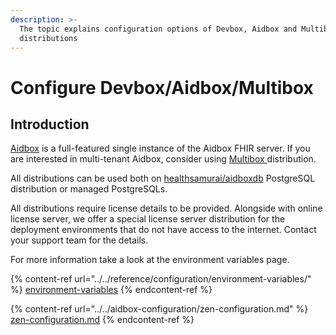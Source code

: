 ```yaml
---
description: >-
  The topic explains configuration options of Devbox, Aidbox and Multibox
  distributions
---
```


# Configure Devbox/Aidbox/Multibox

## Introduction

[Aidbox](https://hub.docker.com/r/healthsamurai/aidboxone) is a full-featured single instance of the Aidbox FHIR server. If you are interested in multi-tenant Aidbox, consider using [Multibox ](https://docs.aidbox.app/getting-started/installation/use-devbox-aidbox)distribution.

All distributions can be used both on [healthsamurai/aidboxdb](https://hub.docker.com/r/healthsamurai/aidboxdb) PostgreSQL distribution or managed PostgreSQLs.

All distributions require license details to be provided. Alongside with online license server, we offer a special license server distribution for the deployment environments that do not have access to the internet. Contact your support team for the details.

For more information take a look at the environment variables page.

{% content-ref url="../../reference/configuration/environment-variables/" %}
[environment-variables](../../reference/configuration/environment-variables/)
{% endcontent-ref %}

{% content-ref url="../../aidbox-configuration/zen-configuration.md" %}
[zen-configuration.md](../../aidbox-configuration/zen-configuration.md)
{% endcontent-ref %}
